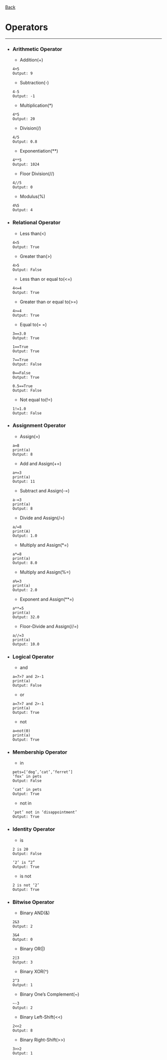 [Back](/main/basic.md)

# Operators
---

- ### Arithmetic Operator
  - Addition(+)
  ~~~~
  4+5
  Output: 9
  ~~~~
  - Subtraction(-)
  ~~~~
  4-5
  Output: -1
  ~~~~
  - Multiplication(*)
  ~~~~
  4*5
  Output: 20
  ~~~~
  - Division(/)
  ~~~~
  4/5
  Output: 0.8
  ~~~~
  - Exponentiation(**)
  ~~~~
  4**5
  Output: 1024
  ~~~~
  - Floor Division(//)
  ~~~~
  4//5
  Output: 0
  ~~~~
  - Modulus(%)
  ~~~~
  4%5
  Output: 4
  ~~~~
- ### Relational Operator
  - Less than(<)
  ~~~~
  4<5
  Output: True
  ~~~~
  - Greater than(>)
  ~~~~
  4>5
  Output: False
  ~~~~
  - Less than or equal to(<=)
  ~~~~
  4<=4
  Output: True
  ~~~~
  - Greater than or equal to(>=)
  ~~~~
  4>=4
  Output: True
  ~~~~
  - Equal to(= =)
  ~~~~
  3==3.0
  Output: True
  ~~~~
  ~~~~
  1==True
  Output: True
  ~~~~
  ~~~~
  7==True
  Output: False
  ~~~~
  ~~~~
  0==False
  Output: True
  ~~~~
  ~~~~
  0.5==True
  Output: False
  ~~~~
  - Not equal to(!=)
  ~~~~
  1!=1.0
  Output: False
  ~~~~
- ### Assignment Operator
  - Assign(=)
  ~~~~
  a=8
  print(a)
  Output: 8
  ~~~~
  - Add and Assign(+=)
  ~~~~
  a+=3
  print(a)
  Output: 11
  ~~~~
  - Subtract and Assign(-=)
  ~~~~
  a-=3
  print(a)
  Output: 8
  ~~~~
  - Divide and Assign(/=)
  ~~~~
  a/=8
  print(A)
  Output: 1.0
  ~~~~
  - Multiply and Assign(*=)
  ~~~~
  a*=8
  print(a)
  Output: 8.0
  ~~~~
  - Multiply and Assign(%=)
  ~~~~
  a%=3
  print(a)
  Output: 2.0
  ~~~~
  - Exponent and Assign(**=)
  ~~~~
  a**=5
  print(a)
  Output: 32.0
  ~~~~
  - Floor-Divide and Assign(//=)
  ~~~~
  a//=3
  print(a)
  Output: 10.0
  ~~~~
- ### Logical Operator
  - and
  ~~~~
  a=7>7 and 2>-1
  print(a)
  Output: False
  ~~~~
  - or
  ~~~~
  a=7>7 and 2>-1
  print(a)
  Output: True
  ~~~~
  - not
  ~~~~
  a=not(0)
  print(a)
  Output: True
  ~~~~
- ### Membership Operator
  - in
  ~~~~
  pets=[‘dog’,’cat’,’ferret’]
  ‘fox’ in pets
  Output: False
  ~~~~
  ~~~~
  ‘cat’ in pets
  Output: True
  ~~~~
  - not in
  ~~~~
  ‘pot’ not in ‘disappointment’
  Output: True
  ~~~~
- ### Identity Operator
  - is
  ~~~~
  2 is 20
  Output: False
  ~~~~
  ~~~~
  ‘2’ is “2”
  Output: True
  ~~~~
  - is not
  ~~~~
  2 is not ‘2’
  Output: True
  ~~~~
- ### Bitwise Operator
  - Binary AND(&)
  ~~~~
  2&3
  Output: 2
  ~~~~
  ~~~~
  3&4
  Output: 0
  ~~~~
  - Binary OR(|)
  ~~~~
  2|3
  Output: 3
  ~~~~
  - Binary XOR(^)
  ~~~~
  2^3
  Output: 1
  ~~~~
  - Binary One’s Complement(~)
  ~~~~
  ~-3
  Output: 2
  ~~~~
  - Binary Left-Shift(<<)
  ~~~~
  2<<2
  Output: 8
  ~~~~
  - Binary Right-Shift(>>)
  ~~~~
  3>>2
  Output: 1
  ~~~~